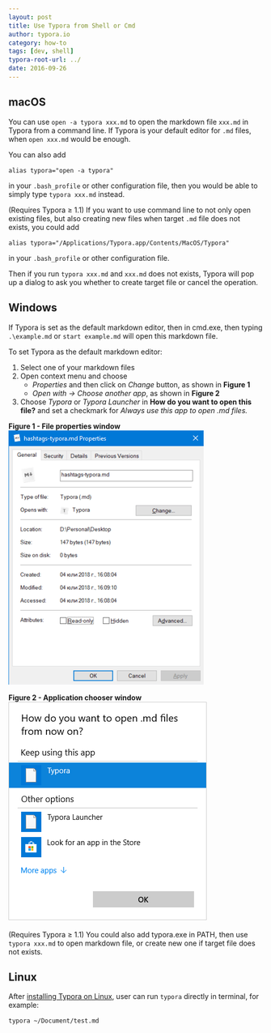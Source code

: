 ```yaml
---
layout: post
title: Use Typora from Shell or Cmd
author: typora.io
category: how-to
tags: [dev, shell]
typora-root-url: ../
date: 2016-09-26
---
```


## macOS

You can use `open -a typora xxx.md` to open the markdown file `xxx.md` in Typora from a command line. If Typora is your default editor for `.md` files, when `open xxx.md` would be enough.

You can also add 

```shell
alias typora="open -a typora"
```

in your `.bash_profile` or other configuration file, then you would be able to simply type `typora xxx.md`  instead.

(Requires Typora ≥ 1.1) If you want to use command line to not only open existing files, but also creating new files when target `.md` file does not exists, you could add

```shell
alias typora="/Applications/Typora.app/Contents/MacOS/Typora"
```

in your `.bash_profile` or other configuration file.

Then if you run `typora xxx.md` and `xxx.md` does not exists, Typora will pop up a dialog to ask you whether to create target file or cancel the operation.

## Windows

If Typora is set as the default markdown editor, then in cmd.exe, then typing  ```.\example.md``` or ```start example.md``` will open this markdown file.

To set Typora as the default markdown editor: 

1. Select one of your markdown files
2. Open context menu and choose
    - _Properties_ and then click on _Change_ button, as shown in **Figure 1**
    - _Open with -> Choose another app_, as shown in **Figure 2**
3. Choose _Typora_ or _Typora Launcher_ in **How do you want to open this file?** and set a checkmark for _Always use this app to open .md files._


**Figure 1 - File properties window**  
![Figure 1 - Open Properties of Markdown file](/media/use-from-shell/Snip20180704_1.png)  

**Figure 2 - Application chooser window**  
![Figure 2 - Application chooser](/media/use-from-shell/Snip20180704_2.png)  

(Requires Typora ≥ 1.1) You could also add typora.exe in PATH, then use `typora xxx.md` to open markdown file, or create new one if target file does not exists.

## Linux

After [installing Typora on Linux](/Typora-on-Linux/), user can run `typora` directly in terminal, for example:

```bash
typora ~/Document/test.md
```

